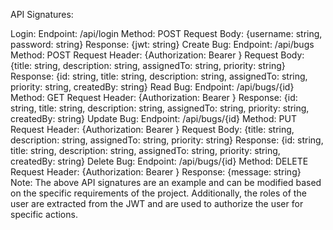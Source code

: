 API Signatures:

Login:
Endpoint: /api/login
Method: POST
Request Body: {username: string, password: string}
Response: {jwt: string}
Create Bug:
Endpoint: /api/bugs
Method: POST
Request Header: {Authorization: Bearer <JWT>}
Request Body: {title: string, description: string, assignedTo: string, priority: string}
Response: {id: string, title: string, description: string, assignedTo: string, priority: string, createdBy: string}
Read Bug:
Endpoint: /api/bugs/{id}
Method: GET
Request Header: {Authorization: Bearer <JWT>}
Response: {id: string, title: string, description: string, assignedTo: string, priority: string, createdBy: string}
Update Bug:
Endpoint: /api/bugs/{id}
Method: PUT
Request Header: {Authorization: Bearer <JWT>}
Request Body: {title: string, description: string, assignedTo: string, priority: string}
Response: {id: string, title: string, description: string, assignedTo: string, priority: string, createdBy: string}
Delete Bug:
Endpoint: /api/bugs/{id}
Method: DELETE
Request Header: {Authorization: Bearer <JWT>}
Response: {message: string}
Note: The above API signatures are an example and can be modified based on the specific requirements of the project. Additionally, the roles of the user are extracted from the JWT and are used to authorize the user for specific actions.
